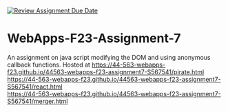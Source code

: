 [![Review Assignment Due Date](https://classroom.github.com/assets/deadline-readme-button-24ddc0f5d75046c5622901739e7c5dd533143b0c8e959d652212380cedb1ea36.svg)](https://classroom.github.com/a/Kv-XePEp)
# WebApps-F23-Assignment-7
An assignment on java script modifying the DOM and using anonymous callback functions.
Hosted at https://44-563-webapps-f23.github.io/44563-webapps-f23-assignment7-S567541/pirate.html<br>
https://44-563-webapps-f23.github.io/44563-webapps-f23-assignment7-S567541/react.html<br>
https://44-563-webapps-f23.github.io/44563-webapps-f23-assignment7-S567541/merger.html
